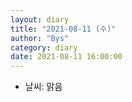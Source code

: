 ```yaml
---
layout: diary
title: "2021-08-11 (수)"
author: "Bys"
category: diary
date: 2021-08-11 16:00:00
---
```


- 날씨: 맑음

